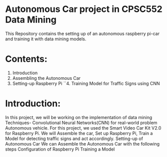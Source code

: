 # Autonomous Car project in CPSC552 Data Mining 
This Repository contains the setting up of an autonomous raspberry pi-car and training it with data mining models.

# Contents:
  1. Introduction
  2. Assembling the Autonomous Car
  3. Setting-up Raspberry Pi
``4. Training Model for Traffic Signs using CNN

# Introduction:
In this project, we will be working on the implementation of data mining Techniques- Convolutional Neural Networks(CNN) for real-world problem Autonomous vehicle. For this project, we used the Smart Video Car Kit V2.0 for Raspberry Pi. We will Assemble the car, Set up Raspberry Pi, Train a Model for detecting traffic signs and act accordingly.
Setting-up of Autonomous Car
We can Assemble the Autonomous Car with the following steps
Configuration of Raspberry Pi
Training a Model
